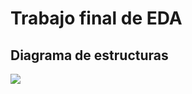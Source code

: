 # Trabajo final de EDA

## Diagrama de estructuras 
<img src="https://res.cloudinary.com/dazt6g3o1/image/upload/v1720733134/t05iw7g2gdw2y50k2rep.png">